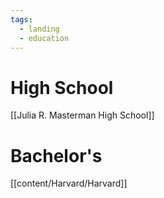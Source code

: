 ```yaml
---
tags:
  - landing
  - education
---
```

# High School
[[Julia R. Masterman High School]]

# Bachelor's
[[content/Harvard/Harvard]]
